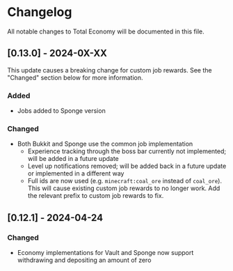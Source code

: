 # Changelog

All notable changes to Total Economy will be documented in this file.

## [0.13.0] - 2024-0X-XX

This update causes a breaking change for custom job rewards. See the "Changed" section below for more information.

### Added

- Jobs added to Sponge version

### Changed

- Both Bukkit and Sponge use the common job implementation
    - Experience tracking through the boss bar currently not implemented; will be added in a future update
    - Level up notifications removed; will be added back in a future update or implemented in a different way
    - Full ids are now used (e.g. `minecraft:coal_ore` instead of `coal_ore`). This will cause existing custom job rewards to no longer work. Add the relevant prefix to custom job rewards to fix.

## [0.12.1] - 2024-04-24

### Changed

- Economy implementations for Vault and Sponge now support withdrawing and depositing an amount of zero

